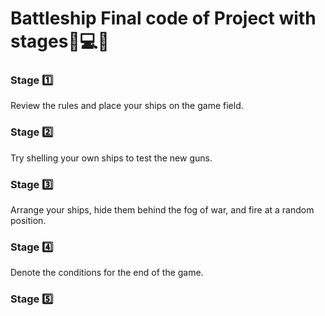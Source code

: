 # Battleship Final code of Project with stages:open_book::computer::ship:

### Stage :one:<br />
Review the rules and place your ships on the game field.
### Stage :two:<br />
Try shelling your own ships to test the new guns.
### Stage :three:<br />
Arrange your ships, hide them behind the fog of war, and fire at a random position.
### Stage :four:<br />
Denote the conditions for the end of the game.
### Stage :five:<br />

